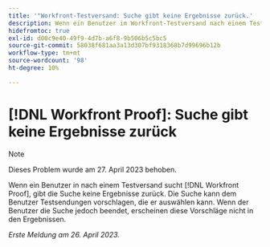 ```yaml
---
title: '"Workfront-Testversand: Suche gibt keine Ergebnisse zurück.'
description: Wenn ein Benutzer im Workfront-Testversand nach einem Testversand sucht, liefert die Suche keine Ergebnisse. Die Suche kann dem Benutzer Testsendungen vorschlagen, die er auswählen kann. Wenn der Benutzer die Suche jedoch beendet, erscheinen diese Vorschläge nicht in den Ergebnissen.
hidefromtoc: true
exl-id: d00c9e40-49f9-4d7b-a6f8-9b506b5c5bc5
source-git-commit: 58038f681aa3a13d307bf9318368b7d99696b12b
workflow-type: tm+mt
source-wordcount: '98'
ht-degree: 10%

---
```


# [!DNL Workfront Proof]: Suche gibt keine Ergebnisse zurück

>[!NOTE]
>
>Dieses Problem wurde am 27. April 2023 behoben.

Wenn ein Benutzer in nach einem Testversand sucht [!DNL Workfront Proof], gibt die Suche keine Ergebnisse zurück. Die Suche kann dem Benutzer Testsendungen vorschlagen, die er auswählen kann. Wenn der Benutzer die Suche jedoch beendet, erscheinen diese Vorschläge nicht in den Ergebnissen.

_Erste Meldung am 26. April 2023._
